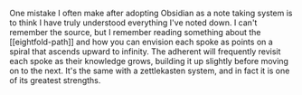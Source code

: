 One mistake I often make after adopting Obsidian as a note taking system is to think I have truly understood everything I've noted down. I can't remember the source, but I remember reading something about the [[eightfold-path]] and how you can envision each spoke as points on a spiral that ascends upward to infinity. The adherent will frequently revisit each spoke as their knowledge grows, building it up slightly before moving on to the next. It's the same with a zettlekasten system, and in fact it is one of its greatest strengths.
